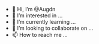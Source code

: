 - 👋 Hi, I’m @Augdn
- 👀 I’m interested in ...
- 🌱 I’m currently learning ...
- 💞️ I’m looking to collaborate on ...
- 📫 How to reach me ...

<!---
Augdn/Augdn is a ✨ special ✨ repository because its `README.md` (this file) appears on your GitHub profile.
You can click the Preview link to take a look at your changes.
--->
